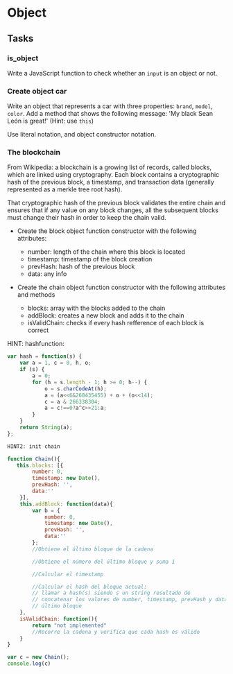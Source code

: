 # Object

## Tasks

### is_object

Write a JavaScript function to check whether an `input` is an object or not.

### Create object car

Write an object that represents a car with three properties: `brand`, `model`, `color`. Add a method that shows the following message: 'My black Sean León is great!' (Hint: use `this`)

Use literal notation, and object constructor notation.

### The blockchain

From Wikipedia: a blockchain is a growing list of records, called blocks, which are linked using cryptography. Each block contains a cryptographic hash of the previous block, a timestamp, and transaction data (generally represented as a merkle tree root hash).

That cryptographic hash of the previous block validates the entire chain and ensures that if any value on any block changes, all the subsequent blocks must change their hash in order to keep the chain valid.

* Create the block object function constructor with the following attributes: 
    * number: length of the chain where this block is located
    * timestamp: timestamp of the block creation
    * prevHash: hash of the previous block
    * data: any info

* Create the chain object function constructor with the following attributes and methods
    * blocks: array with the blocks added to the chain
    * addBlock: creates a new block and adds it to the chain
    * isValidChain: checks if every hash refference of each block is correct

HINT: hashfunction: 
```js
var hash = function(s) {
    var a = 1, c = 0, h, o;
    if (s) {
        a = 0;
        for (h = s.length - 1; h >= 0; h--) {
            o = s.charCodeAt(h);
            a = (a<<6&268435455) + o + (o<<14);
            c = a & 266338304;
            a = c!==0?a^c>>21:a;
        }
    }
    return String(a);
};

HINT2: init chain

function Chain(){
   this.blocks: [{
        number: 0,
        timestamp: new Date(),
        prevHash: '',
        data:''
    }],
    this.addBlock: function(data){
        var b = {
            number: 0,
            timestamp: new Date(),
            prevHash: '',
            data:''
        };
        //Obtiene el último bloque de la cadena

        //Obtiene el número del último bloque y suma 1

        //Calcular el timestamp

        //Calcular el hash del bloque actual:
        // llamar a hash(s) siendo s un string resultado de
        // concatenar los valores de number, timestamp, prevHash y data del
        // último bloque
    },
    isValidChain: function(){
        return "not implemented"
        //Recorre la cadena y verifica que cada hash es válido
    }
}

var c = new Chain();
console.log(c)
